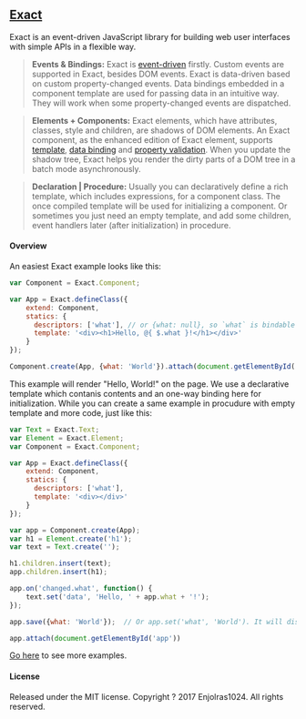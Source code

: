 ## [Exact](https://enjolras1024.github.io/exact/)

Exact is an event-driven JavaScript library for building web user interfaces with simple APIs in a flexible way.

> **Events & Bindings:** Exact is [event-driven](https://enjolras1024.github.io/exact/documents/events.html) firstly. Custom events are supported in Exact, besides DOM events. Exact is data-driven based on custom property-changed events. Data bindings embedded in a component template are used for passing data in an intuitive way. They will work when some property-changed events are dispatched.

> **Elements + Components:** Exact elements, which have attributes, classes, style and children, are shadows of DOM elements. An Exact component, as the enhanced edition of Exact element, supports [template](https://enjolras1024.github.io/exact/documents/templates.html), [data binding](https://enjolras1024.github.io/exact/documents/templates.html#data-binding) and [property validation](https://enjolras1024.github.io/exact/documents/components.html#property-validation). When you update the shadow tree, Exact helps you render the dirty parts of a DOM tree in a batch mode asynchronously.

> **Declaration | Procedure:** Usually you can declaratively define a rich template, which includes expressions, for a component class. The once compiled template will be used for initializing a component. Or sometimes you just need an empty template, and add some children, event handlers later (after initialization) in procedure.

#### Overview
An easiest Exact example looks like this:
```javascript
var Component = Exact.Component;

var App = Exact.defineClass({
    extend: Component,
    statics: {
      descriptors: ['what'], // or {what: null}, so `what` is bindable
      template: '<div><h1>Hello, @{ $.what }!</h1></div>'
    }
}); 

Component.create(App, {what: 'World'}).attach(document.getElementById('app'));
```
This example will render "Hello, World!" on the page. We use a declarative template which contanis contents and an one-way binding here for initialization. While you can create a same example in procudure with empty template and more code, just like this:
```javascript
var Text = Exact.Text;
var Element = Exact.Element;
var Component = Exact.Component;

var App = Exact.defineClass({
    extend: Component,
    statics: {
      descriptors: ['what'],
      template: '<div></div>'
    }
});

var app = Component.create(App);
var h1 = Element.create('h1');
var text = Text.create('');

h1.children.insert(text);
app.children.insert(h1);

app.on('changed.what', function() {
    text.set('data', 'Hello, ' + app.what + '!');
});

app.save({what: 'World'});  // Or app.set('what', 'World'). It will dispatch event `changed.what`

app.attach(document.getElementById('app'))
```

[Go here](https://enjolras1024.github.io/exact/examples/) to see more examples.

#### License
Released under the MIT license. Copyright ? 2017 Enjolras1024. All rights reserved.